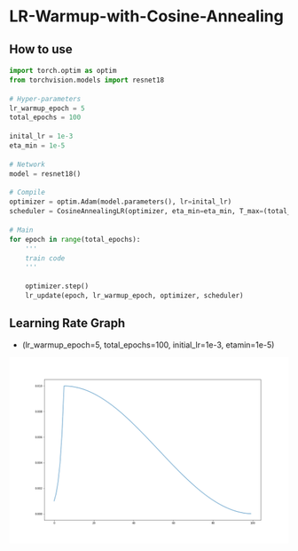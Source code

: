 # LR-Warmup-with-Cosine-Annealing

## How to use
```python
import torch.optim as optim
from torchvision.models import resnet18

# Hyper-parameters
lr_warmup_epoch = 5
total_epochs = 100

inital_lr = 1e-3
eta_min = 1e-5

# Network
model = resnet18()

# Compile
optimizer = optim.Adam(model.parameters(), lr=inital_lr)
scheduler = CosineAnnealingLR(optimizer, eta_min=eta_min, T_max=(total_epochs - lr_warmup_epoch))

# Main
for epoch in range(total_epochs):
    '''
    train code
    '''
    
    optimizer.step()
    lr_update(epoch, lr_warmup_epoch, optimizer, scheduler)
```


## Learning Rate Graph
- (lr_warmup_epoch=5, total_epochs=100, initial_lr=1e-3, etamin=1e-5)

![graph](fig/graph.png)
